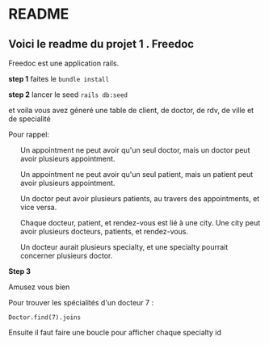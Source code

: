 # README

## Voici le readme du projet 1 . Freedoc

Freedoc est une application rails.

__step 1__
faites le 
    ```
    bundle install
    ```

__step 2__
lancer le seed 
    ```
    rails db:seed
    ```
<p> et voila vous avez géneré une table de client, de doctor, de rdv, de ville et de specialité</p>
<p><p> Pour rappel: </p>
<ul>
    Un appointment ne peut avoir qu'un seul doctor, mais un doctor peut avoir plusieurs appointment.
</ul>
<ul>
    Un appointment ne peut avoir qu'un seul patient, mais un patient peut avoir plusieurs appointment.
</ul>
<ul>Un doctor peut avoir plusieurs patients, au travers des appointments, et vice versa.</ul>
<ul>Chaque docteur, patient, et rendez-vous est lié à une city. Une city peut avoir plusieurs docteurs, patients, et rendez-vous.</ul>
<ul>Un docteur aurait plusieurs specialty, et une specialty pourrait concerner plusieurs doctor.</ul>
</p>

__Step 3__
<p>Amusez vous bien</p>

Pour trouver les spécialités d'un docteur 7 : 
```
Doctor.find(7).joins
```

Ensuite il faut faire une boucle pour afficher chaque specialty id
